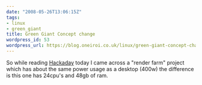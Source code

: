 ```yaml
---
date: "2008-05-26T13:06:15Z"
tags:
- linux
- green_giant
title: Green Giant Concept change
wordpress_id: 53
wordpress_url: https://blog.oneiroi.co.uk/linux/green-giant-concept-change
---
```

So while reading <a href="https://www.hackaday.com/2008/05/25/ikea-linux-cluster/">Hackaday</a> today I came across a "render farm" project which has about the same power usage as a desktop (400w) the difference is this one has 24cpu's and 48gb of ram.

 
